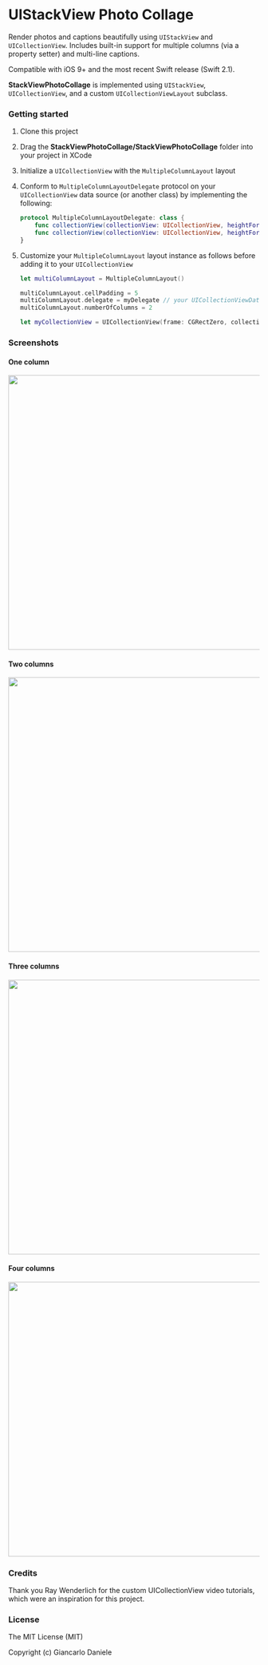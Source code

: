 # UIStackView Photo Collage

Render photos and captions beautifully using `UIStackView` and `UICollectionView`. Includes built-in support for multiple columns (via a property setter) and multi-line captions. 

Compatible with iOS 9+ and the most recent Swift release (Swift 2.1).

**StackViewPhotoCollage** is implemented using `UIStackView`, `UICollectionView`, and a custom `UICollectionViewLayout` subclass.

### Getting started

1. Clone this project
2. Drag the **StackViewPhotoCollage/StackViewPhotoCollage** folder into your project in XCode
3. Initialize a `UICollectionView` with the `MultipleColumnLayout` layout
4. Conform to `MultipleColumnLayoutDelegate` protocol on your `UICollectionView` data source (or another class) by implementing the following:

    ```Swift
    protocol MultipleColumnLayoutDelegate: class {
        func collectionView(collectionView: UICollectionView, heightForPhotoAtIndexPath indexPath: NSIndexPath, withWidth width: CGFloat) -> CGFloat
        func collectionView(collectionView: UICollectionView, heightForAnnotationAtIndexPath indexPath: NSIndexPath, withWidth width: CGFloat) -> CGFloat
    }
    ```

5. Customize your `MultipleColumnLayout` layout instance as follows before adding it to your `UICollectionView`

    ```Swift
    let multiColumnLayout = MultipleColumnLayout()
    
    multiColumnLayout.cellPadding = 5
    multiColumnLayout.delegate = myDelegate // your UICollectionViewDataSource might be a good fit
    multiColumnLayout.numberOfColumns = 2
    
    let myCollectionView = UICollectionView(frame: CGRectZero, collectionViewLayout: multiColumnLayout)
    ```



### Screenshots

#### One column
<img src="docs/assets/1.jpg" width="550">

#### Two columns
<img src="docs/assets/2.jpg" width="550">

#### Three columns
<img src="docs/assets/3.jpg" width="550">

#### Four columns
<img src="docs/assets/4.jpg" width="550">

### Credits

Thank you Ray Wenderlich for the custom UICollectionView video tutorials, which were an inspiration for this project.

### License

The MIT License (MIT)

Copyright (c) Giancarlo Daniele
